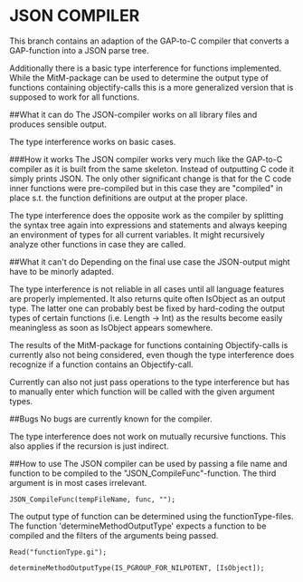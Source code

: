 # JSON COMPILER
This branch contains an adaption of the GAP-to-C compiler that converts
a GAP-function into a JSON parse tree.

Additionally there is a basic type interference for functions implemented.
While the MitM-package can be used to determine the output type of functions
containing objectify-calls this is a more generalized version that is
supposed to work for all functions.

##What it can do
The JSON-compiler works on all library files and produces sensible output.

The type interference works on basic cases. 

###How it works
The JSON compiler works very much like the GAP-to-C compiler as it
is built from the same skeleton. Instead of outputting C code it simply
prints JSON. The only other significant change is that for the C code
inner functions were pre-compiled but in this case they are "compiled"
in place s.t. the function definitions are output at the proper place.

The type interference does the opposite work as the compiler by splitting
the syntax tree again into expressions and statements and always keeping an
environment of types for all current variables. It might recursively analyze
other functions in case they are called.

##What it can't do
Depending on the final use case the JSON-output might have to be minorly
adapted.

The type interference is not reliable in all cases until all language
features are properly implemented. It also returns quite often IsObject
as an output type. The latter one can probably best be fixed by hard-coding
the output types of certain functions (i.e. Length -> Int) as the results
become easily meaningless as soon as IsObject appears somewhere.

The results of the MitM-package for functions containing Objectify-calls
is currently also not being considered, even though the type interference
does recognize if a function contains an Objectify-call.

Currently can also not just pass operations to the type interference but
has to manually enter which function will be called with the given
argument types.

##Bugs
No bugs are currently known for the compiler.

The type interference does not work on mutually recursive functions.
This also applies if the recursion is just indirect.

##How to use
The JSON compiler can be used by passing a file name and function
to be compiled to the "JSON_CompileFunc"-function. The third argument is
in most cases irrelevant.

    JSON_CompileFunc(tempFileName, func, "");

The output type of function can be determined using the functionType-files.
The function 'determineMethodOutputType' expects a function to be
compiled and the filters of the arguments being passed.

    Read("functionType.gi");

    determineMethodOutputType(IS_PGROUP_FOR_NILPOTENT, [IsObject]);
